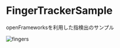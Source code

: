 # FingerTrackerSample

openFrameworksを利用した指検出のサンプル

![fingers](https://user-images.githubusercontent.com/529150/81824765-ce67b400-9570-11ea-9b9f-5f1b6cf9483d.gif)
